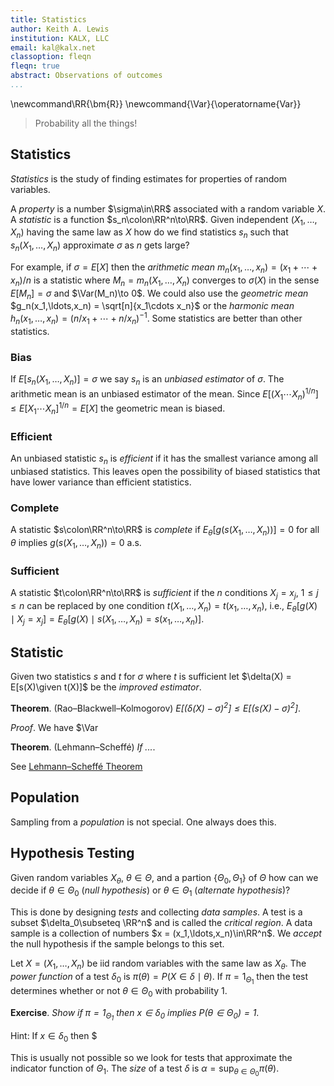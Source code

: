 ```yaml
---
title: Statistics
author: Keith A. Lewis
institution: KALX, LLC
email: kal@kalx.net
classoption: fleqn
fleqn: true
abstract: Observations of outcomes
...
```


\newcommand\RR{\bm{R}}
\newcommand{\Var}{\operatorname{Var}}

<blockquote>
Probability all the things!
</blockquote>

## Statistics

_Statistics_ is the study of finding estimates for properties of random variables.

A _property_ is a number $\sigma\in\RR$ associated with a random variable $X$.
A _statistic_ is a function $s_n\colon\RR^n\to\RR$.
Given independent $(X_1,\ldots, X_n)$ having the same law
as $X$ how do we find statistics $s_n$ such that
$s_n(X_1,\ldots,X_n)$ approximate $\sigma$ as $n$ gets large?

For example, if $\sigma = E[X]$ then the _arithmetic mean_
$m_n(x_1,\ldots,x_n) = (x_1 + \cdots + x_n)/n$ is a statistic where $M_n =
m_n(X_1,\ldots,X_n)$ converges to $\sigma(X)$ in the sense $E[M_n] =
\sigma$ and $\Var(M_n)\to 0$.  We could also use the _geometric mean_
$g_n(x_1,\ldots,x_n) = \sqrt[n]{x_1\cdots x_n}$ or the _harmonic mean_
$h_n(x_1,\ldots,x_n) = (n/x_1 + \cdots + n/x_n)^{-1}$.
Some statistics are better than other statistics.

### Bias

If $E[s_n(X_1,\ldots,X_n)] = \sigma$ we say $s_n$ is an _unbiased_
_estimator_ of $\sigma$. The arithmetic mean is an unbiased estimator of the mean.
Since $E[(X_1\cdots X_n)^{1/n}] \le E[X_1\cdots X_n]^{1/n} = E[X]$ the geometric
mean is biased.

### Efficient

An unbiased statistic $s_n$ is _efficient_ if it has the smallest variance
among all unbiased statistics. This leaves open the possibility of
biased statistics that have lower variance than efficient statistics.

### Complete

A statistic $s\colon\RR^n\to\RR$ is _complete_ if
$E_\theta[g(s(X_1,\ldots,X_n))] = 0$ for all $\theta$ implies $g(s(X_1,\ldots,X_n)) = 0$ a.s.

### Sufficient

A statistic $t\colon\RR^n\to\RR$ is _sufficient_ if the $n$ conditions $X_j = x_j$, $1\le j\le n$
can be replaced by one condition $t(X_1,\ldots,X_n) = t(x_1,\ldots,x_n)$, i.e.,
$E_\theta[g(X)\mid X_j = x_j] = E_\theta[g(X)\mid s(X_1,\ldots,X_n) = s(x_1,\ldots,x_n)]$.

## Statistic

Given two statistics $s$ and $t$ for $\sigma$ where $t$ is sufficient let $\delta(X) = E[s(X)\given t(X)]$
be the _improved estimator_.

__Theorem__. (Rao–Blackwell–Kolmogorov) _$E[(\delta(X) - \sigma)^2] \le E[(s(X) - \sigma)^2]$_.

_Proof_. We have $\Var

__Theorem__. (Lehmann–Scheffé) _If ..._.

See [Lehmann–Scheffé Theorem](https://en.wikipedia.org/wiki/Lehmann%E2%80%93Scheff%C3%A9_theorem)

## Population

Sampling from a _population_ is not special. One always does this.

## Hypothesis Testing

Given random variables $X_\theta$, $\theta\in\Theta$, and a partion $\{\Theta_0,\Theta_1\}$ of
$\Theta$ how can we decide if $\theta\in\Theta_0$ (_null hypothesis_)
or $\theta\in\Theta_1$ (_alternate hypothesis_)?

This is done by designing _tests_ and collecting _data samples_.
A test is a subset $\delta_0\subseteq \RR^n$ and is called the _critical region_.
A data sample is a collection of numbers $x = (x_1,\ldots,x_n)\in\RR^n$. 
We _accept_ the null hypothesis if the sample belongs to this set.

Let $X = (X_1,\ldots,X_n)$ be iid random variables with the same law as $X_\theta$.
The _power function_ of a test $\delta_0$ is $\pi(\theta) = P(X\in\delta\mid\theta)$.
If $\pi = 1_{\Theta_1}$ then the test determines whether or not $\theta\in\Theta_0$
with probability 1.

__Exercise__. _Show if $\pi = 1_{\Theta_1}$ then $x\in\delta_0$ implies $P(\theta\in\Theta_0) = 1$_.

Hint: If $x\in\delta_0$ then $

This is usually not possible so we look for tests that approximate the indicator function of $\Theta_1$.
The _size_ of a test $\delta$ is $\alpha = \sup_{\theta\in\Theta_0} \pi(\theta)$.
